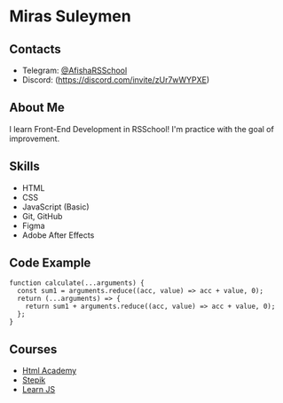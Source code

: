 # Miras Suleymen

## Contacts
* Telegram: [@AfishaRSSchool](https://t.me/AfishaRSSchool)
* Discord: (https://discord.com/invite/zUr7wWYPXE)

## About Me
I learn Front-End Development in RSSchool! I'm practice with the goal of improvement.

## Skills
* HTML
* CSS
* JavaScript (Basic)
* Git, GitHub
* Figma
* Adobe After Effects

## Code Example
```
function calculate(...arguments) {
  const sum1 = arguments.reduce((acc, value) => acc + value, 0);
  return (...arguments) => {
    return sum1 + arguments.reduce((acc, value) => acc + value, 0);
  };
}
```
## Courses
* [Html Academy](https://www.htmlacademy.ru/)
* [Stepik](https://www.stepik.org/)
* [Learn JS](https://learn.javascript.ru/)
